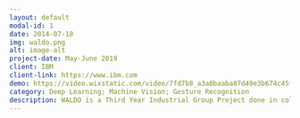 ```yaml
---
layout: default
modal-id: 1
date: 2014-07-18
img: waldo.png
alt: image-alt
project-date: May-June 2019
client: IBM
client-link: https://www.ibm.com
demo: https://video.wixstatic.com/video/7fd7b8_a3a0baaba87d49e3b674c45f67c5b6f6/1080p/mp4/file.mp4
category: Deep Learning; Machine Vision; Gesture Recognition
description: WALDO is a Third Year Industrial Group Project done in collaboration with <strong>IBM</strong>. It is a <strong>deep learning</strong> enabled assisted living device meant to perform Makaton Sign recognition.</br></br>At the core of WALDO is it's deep neural network architecture which is based on a <strong><a href=https://arxiv.org/pdf/1412.0767.pdf>C3D</a></strong> network concatenated with an LSTM. This allows the model to learn the spatio-temporal features required for accurate gesture recognition.</br></br> Particulary challenging was having the model run on a <a href=https://developer.nvidia.com/embedded/jetson-nano-developer-kit>Jetson Nano</a> <strong>edge device</strong>. This required investigation into which parts of the model could be reduced, whilst achieving a good trade off between accuracy and performance.</br></br>For more information, do check out the <a href=https://github.com/patrickjohncyh/ibm-waldo>Github Repo</a> and also the team's weekly <a href=https://waldogroup13.wixsite.com/waldo>blog</a>.</br></br>Here is a short video demonstration,<video width="320" height="240" controls><source src="https://video.wixstatic.com/video/7fd7b8_a3a0baaba87d49e3b674c45f67c5b6f6/1080p/mp4/file.mp4" type="video/mp4"></video><!-- The network is fed with 30 Video Frames and outputs the probability that a given class is detected. -->
---
```

